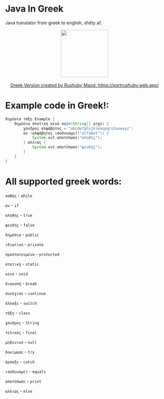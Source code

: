 # Java In Greek
Java translator from greek to english, shitty af.<br>
<p align="center">
  <img src="https://user-images.githubusercontent.com/62033786/218096882-bcc106e7-1e92-48e8-97e9-992218b51c69.png" width=150>
  </br>
   <br>
   <a href="https://portrushuby.web.app/">Greek Version created by Rushuby Maod: https://portrushuby.web.app/</a>
   </br>
</p>

# Example code in Greek!:


```java
δημόσια τάξη Example {
    δημόσια στατική κενό main(String[] args) {
        χόνδρος αλφάβητος = "abcdefghijklmnopqrstuvwxyz";
        αν (αλφάβητος.ισοδυναμεί("alfabet")) {
            System.out.αποτύπωσε("αληθής");
        } αλλιώς {
            System.out.αποτύπωσε("ψευδής");
        }
    }
}
```

# All supported greek words:
`καθώς` - `while`

`αν` - `if`

`αληθής` - `true`

`ψευδής` - `false`

`δημόσια` - `public`

`ιδιωτικό` - `private`

`προστατευμένο` - `protected`

`στατική` - `static`

`κενό` - `void`

`διακοπή` - `break`

`συνέχισε` - `continue`

`άλλαξε` - `switch`

`τάξη` - `class`

`χόνδρος` - `String`

`τελικός` - `final`

`μηδενικό` - `null`

`δοκίμασε` - `try`

`άρπαξε` - `catch`

`ισοδυναμεί` - `equals`

`αποτύπωσε` - `print`

`αλλιώς` - `else`
